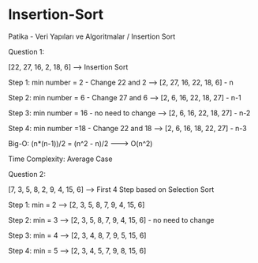 # Insertion-Sort
Patika - Veri Yapıları ve Algoritmalar / Insertion Sort

Question 1:

[22, 27, 16, 2, 18, 6] --> Insertion Sort

Step 1: min number = 2 - Change 22 and 2 --> [2, 27, 16, 22, 18, 6]      - n

Step 2: min number = 6 - Change 27 and 6 --> [2, 6, 16, 22, 18, 27]      - n-1

Step 3: min number = 16 - no need to change --> [2, 6, 16, 22, 18, 27]   - n-2

Step 4: min number =18 - Change 22 and 18 --> [2, 6, 16, 18, 22, 27]     - n-3

Big-O: (n*(n-1))/2 = (n^2 - n)/2 ---> O(n^2)

Time Complexity: Average Case


Question 2:

[7, 3, 5, 8, 2, 9, 4, 15, 6] --> First 4 Step based on Selection Sort

Step 1: min = 2 --> [2, 3, 5, 8, 7, 9, 4, 15, 6]

Step 2: min = 3 --> [2, 3, 5, 8, 7, 9, 4, 15, 6] - no need to change

Step 3: min = 4 --> [2, 3, 4, 8, 7, 9, 5, 15, 6]

Step 4: min = 5 --> [2, 3, 4, 5, 7, 9, 8, 15, 6]
